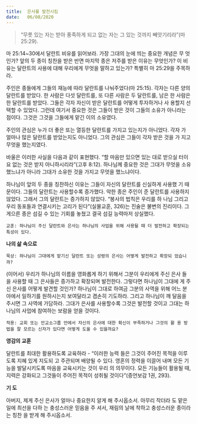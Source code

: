 ```yaml
---
title:  은사를 발전시킴
date:   06/08/2020
---
```


> <p></p>
> “무릇 있는 자는 받아 풍족하게 되고 없는 자는 그 있는 것까지 빼앗기리라”(마 25:29).

마 25:14~30에서 달란트 비유를 읽어보라. 가장 그대의 눈에 띄는 중요한 개념은 무 엇인가? 앞의 두 종이 칭찬을 받은 반면 마지막 종은 저주를 받은 이유는 무엇인가? 이 비유는 달란트의 사용에 대해 우리에게 무엇을 말하고 있는가? 특별히 마 25:29을 주목하라.

주인은 종들에게 그들의 재능에 따라 달란트를 나눠주었다(마 25:15). 각자는 다른 양의 달란트를 받았다. 한 사람은 다섯 달란트를, 또 다른 사람은 두 달란트를, 남은 한 사람은 한 달란트를 받았다. 그들은 각자 자신이 받은 달란트를 어떻게 투자하거나 사 용할지 선택할 수 있었다. 그런데 여기서 중요한 것은 그들이 받은 것이 그들의 소유가 아니라는 점이다. 그것은 그것을 그들에게 맡긴 이의 소유였다.

주인의 관심은 누가 더 좋은 또는 열등한 달란트를 가지고 있는지가 아니었다. 각자 가 얼마나 많은 달란트를 받았는지도 아니었다. 그의 관심은 그들이 각자 받은 것을 가 지고 무엇을 했는지였다.

바울은 이러한 사실을 다음과 같이 표현했다. “할 마음만 있으면 있는 대로 받으실 터이요 없는 것은 받지 아니하시리라”(고후 8:12). 하나님께 중요한 것은 그대가 무엇을 소유했느냐가 아니라 그대가 소유한 것을 가지고 무엇을 했느냐이다.

하나님이 앞의 두 종을 칭찬하신 이유는 그들이 자신의 달란트를 신실하게 사용했 기 때문이다. 그들의 달란트는 사용할수록 증가했다. 악한 종은 주인이 준 달란트를 사용하지 않았다. 그래서 그의 달란트는 증가하지 않았다. “봉사의 법칙은 우리를 하 나님 그리고 우리 동포들과 연결시키는 고리가 된다”(실물교훈, 326)는 진술은 불변의 진리이다. 그 게으른 종은 섬길 수 있는 기회를 놓쳤고 결국 섬길 능력마저 상실했다.

`교훈: 하나님이 주신 달란트와 은사는 하나님의 사업을 위해 사용될 때 더 발전하고 확장되는 특성이 있다.`

**나의 삶 속으로**

`묵상: 하나님이 그대에게 맡기신 달란트 또는 성령의 은사는 어떻게 발전하고 확장되 었습니까?`

(이어서) 우리가 하나님의 이름을 영화롭게 하기 위해서 그분이 우리에게 주신 은사 들을 사용할 때 그 은사들은 증가하고 확장되며 발전한다. 그렇다면 하나님이 그대에 게 주신 은사를 어떻게 발견할 것인가? 하나님이 그대로 하여금 그분의 사역을 위해 어느 분야에서 일하기를 원하시는지 보여달라고 겸손히 기도하라. 그리고 하나님이 깨 달음을 주시면 그 사역에 가담하라. 그대가 은사를 사용할수록 그것은 발전할 것이고 그대는 하나님의 사업에 참여하는 보람을 얻을 것이다.

`적용: 교회 또는 안교소그룹 안에서 자신의 은사에 대한 확신이 부족하거나 그것의 활 용 방법을 잘 모르는 신자가 있다면 어떻게 도울 수 있을까요?`

**영감의 교훈**

달란트를 최대한 활용하도록 교육하라 - “이러한 능력 들은 그것이 주어진 목적을 이루도록 지혜 있게 지도되 고 주관되며 배양될 수 있다. 영혼의 정력을 이끌어 내며 모든 기능을 발달시키도록 마음을 교육시키는 것이 우리 의 의무이다. 모든 기능들이 활용될 때, 지력은 강화되고 그것들이 주어진 목적이 성취될 것이다”(증언보감 1권, 293).

**기 도**

아버지, 제게 주신 은사가 얼마나 중요한지 알게 해 주시옵소서. 아무리 작더라 도 맡은 일에 최선을 다하 는 충성스러운 믿음을 주 셔서, 재림의 날에 착하고 충성스러운 종이라는 칭찬 을 받게 해 주시옵소서.